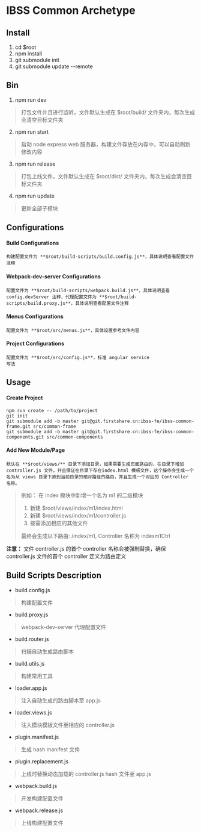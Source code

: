 # IBSS Common Archetype

## Install
1. cd $root
2. npm install
3. git submodule init
4. git submodule update --remote

## Bin
1. npm run dev 
> 打包文件并且进行监听，文件默认生成在 $root/build/ 文件夹内，每次生成会清空目标文件夹
2. npm run start
> 启动 node express web 服务器，构建文件存放在内存中，可以自动刷新修改内容 
3. npm run release
> 打包上线文件，文件默认生成在 $root/dist/ 文件夹内，每次生成会清空目标文件夹
4. npm run update
> 更新全部子模块

## Configurations
#### Build Configurations
    构建配置文件为 **$root/build-scripts/build.config.js**，具体说明查看配置文件注释
#### Webpack-dev-server Configurations
    配置文件为 **$root/build-scripts/webpack.build.js**，具体说明查看 config.devServer 注释，代理配置文件为 **$root/build-scripts/build.proxy.js**，具体说明查看配置文件注释
#### Menus Configurations
    配置文件为 **$root/src/menus.js**，具体设置参考文件内容
#### Project Configurations
    配置文件为 **$root/src/config.js**，标准 angular service 
    写法

## Usage
#### Create Project
    npm run create -- /path/to/project
    git init
    git submodule add -b master git@git.firstshare.cn:ibss-fe/ibss-common-frame.git src/common-frame
    git submodule add -b master git@git.firstshare.cn:ibss-fe/ibss-common-components.git src/common-components
#### Add New Module/Page

    默认在 **$root/views/** 目录下添加目录，如果需要生成页面路由的，在目录下增加 controller.js 文件，并且保证在目录下存在index.html 模板文件，这个操作会生成一个名为从 views 目录下直到当前目录的相对路径的路由，并且生成一个对应的 Controller 名称。

> 例如： 在 index 模块中新增一个名为 m1 的二级模块
>
>    1. 新建 $root/views/index/m1/index.html
>    2. 新建 $root/views/index/m1/controller.js
>    3. 按需添加相应的其他文件
>
> 最终会生成以下路由: /index/m1, Controller 名称为 indexm1Ctrl

**注意：** 文件 controller.js 的首个 controller 名称会被强制替换，确保 controller.js 文件的首个 controller 定义为路由定义

## Build Scripts Description
+ build.config.js
> 构建配置文件
+ build.proxy.js
> webpack-dev-server 代理配置文件
+ build.router.js
> 扫描自动生成路由脚本
+ build.utils.js
> 构建常用工具
+ loader.app.js
> 注入自动生成的路由脚本至 app.js
+ loader.views.js
> 注入模块模板文件至相应的 controller.js
+ plugin.manifest.js
> 生成 hash manifest 文件
+ plugin.replacement.js
> 上线时替换动态加载的 controller.js hash 文件至 app.js
+ webpack.build.js
> 开发构建配置文件
+ webpack.release.js
> 上线构建配置文件
